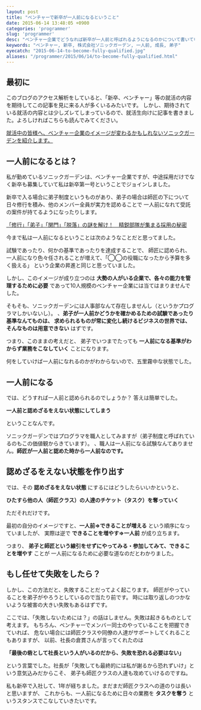 ```yaml
---
layout: post
title: "ベンチャーで新卒が一人前になるということ"
date: 2015-06-14 13:48:05 +0900
categories: 'programmer'
slug: 'programmer'
desc: "ベンチャー企業でどうなれば新卒が一人前と呼ばれるようになるのかについて書いています。"
keywords: "ベンチャー, 新卒, 株式会社ソニックガーデン, 一人前, 成長, 弟子"
eyecatch: "2015-06-14-to-become-fully-qualified.jpg"
aliases: "/programmer/2015/06/14/to-become-fully-qualified.html"
---
```


<amp-img src="https://blog.regonn.tokyo/images/2015-06-14-to-become-fully-qualified.jpg" alt="職人技術" width="670px" height="480px" layout="responsive" ></amp-img>

## 最初に
このブログのアクセス解析をしていると、「新卒、ベンチャー」等の就活の内容を期待してこの記事を見に来る人が多くいるみたいです。
しかし、期待されている就活の内容とは少しズレてしまっているので、就活生向けに記事を書きました。よろしければこちらも読んでみてください。

[就活中の皆様へ、ベンチャー企業のイメージが変わるかもしれないソニックガーデンを紹介します。](https://blog.regonn.tokyo/work-style/2015/08/27/sonicgarden.html)

## 一人前になるとは？
私が勤めているソニックガーデンは、ベンチャー企業ですが、中途採用だけでなく新卒も募集していて私は新卒第一号ということでジョインしました。

新卒で入る場合に弟子制度というものがあり、弟子の場合は師匠の下について日々修行を積み、他のメンバー全員が実力を認めることで
一人前になれて受託の案件が持てるようになったりします。

[「修行」「弟子」「関門」「脱落」の謎を解け！　精鋭部隊が集まる採用の秘密](http://www.sonicgarden.jp/216)

今まで私は一人前になるということは次のようなことだと思ってました。

<amp-img src="https://blog.regonn.tokyo/images/2015-06-14-to-become-fully-qualified1.png" alt="いままで、思っていた一人前になるというイメージ図" width="670px" height="480px" layout="responsive" ></amp-img>

試験であったり、何かの基準であったりを達成することで、
師匠に認められ、一人前になり色々任されることが増えて、「◯◯の役職になったから予算を多く扱える」
という企業の昇進と同じと思っていました。

しかし、このイメージが成り立つのは **大勢の人がいる企業で、各々の能力を管理するために必要**
であって10人規模のベンチャー企業には当てはまりませんでした。

そもそも、ソニックガーデンには人事部なんて存在しませんし（というかプログラマしかいないし）。
、**弟子が一人前かどうかを確かめるための試験であったり基準なんてものは、
求められるものが常に変化し続けるビジネスの世界では、そんなものは用意できない** はずです。

つまり、このままの考えだと、
弟子でいつまでたっても **一人前になる基準がわからず業務をこなしていく** ことになります。

何をしていけば一人前になれるのかがわからないので、五里霧中な状態でした。

## 一人前になる

では、どうすれば一人前と認められるのでしょうか？
答えは簡単でした。

**一人前と認めざるをえない状態にしてしまう**

ということなんです。

ソニックガーデンではプログラマを職人としてみますが（弟子制度と呼ばれているのもこの価値観からきています）。
、職人は一人前になる試験なんてありません。**師匠が一人前と認めた時から一人前なのです。**

## 認めざるをえない状態を作り出す

では、その **認めざるをえない状態** にするにはどうしたらいいかというと、

**ひたすら他の人（師匠クラス）の人達のチケット（タスク）を奪っていく**

ただそれだけです。

最初の自分のイメージですと、**一人前⇒できることが増える** という順序になっていましたが、
実際は逆で **できることを増やす⇒一人前** が成り立ちます。


<amp-img src="https://blog.regonn.tokyo/images/2015-06-14-to-become-fully-qualified2.png" alt="気がつけば一人前になっていたというイメージ図" width="670px" height="480px" layout="responsive" ></amp-img>

つまり、 **弟子と師匠という線引をせずにやってみる・参加してみて、できることを増やす** ことが
一人前になるために必要な道なのだとわかりました。

## もし任せて失敗をしたら？

しかし、この方法だと、失敗することだってよく起こります。
師匠がやっていることを弟子がやろうとしているので当たり前です。
時には取り返しのつかないような被害の大きい失敗もあるはずです。

ここでは、「失敗しないためには？」の話はしません。失敗は起きるものとして考えます。
もちろん、ベンチャーでメンバー同士のやっていることを把握できていれば、
危ない場合には師匠クラスや同僚の人達がサポートしてくれることもありますが、
以前、社長の倉貫さんが言ってくれたのは

**「最後の砦として社長という人がいるのだから、失敗を恐れる必要はない」**

という言葉でした。社長が「失敗しても最終的には私が謝るから恐れずいけ」という意気込みだからこそ、
弟子も師匠クラスの人達も攻めていけるのですね。

私も新卒で入社して、1年が経ちました。まだまだ師匠クラスへの道のりは長いと思いますが、
これからも、一人前になるために日々の業務を **タスクを奪う** というスタンスでこなしていきたいです。
